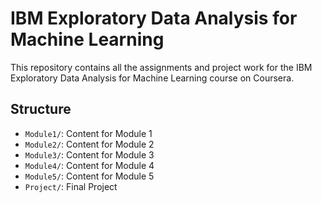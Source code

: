 # IBM Exploratory Data Analysis for Machine Learning

This repository contains all the assignments and project work for the IBM Exploratory Data Analysis for Machine Learning course on Coursera.

## Structure

- `Module1/`: Content for Module 1
- `Module2/`: Content for Module 2
- `Module3/`: Content for Module 3
- `Module4/`: Content for Module 4
- `Module5/`: Content for Module 5
- `Project/`: Final Project
